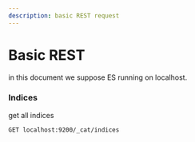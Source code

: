 ```yaml
---
description: basic REST request
---
```


# Basic REST

in this document we suppose ES running on localhost.



### Indices

get all indices

```
GET localhost:9200/_cat/indices
```
